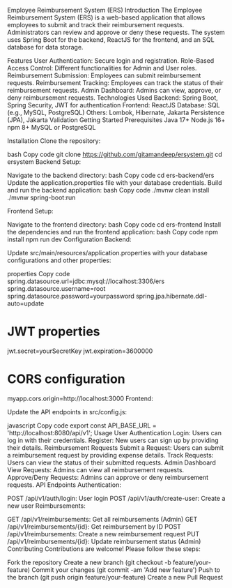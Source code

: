 Employee Reimbursement System (ERS)
Introduction
The Employee Reimbursement System (ERS) is a web-based application that allows employees to submit and track their reimbursement requests. Administrators can review and approve or deny these requests. The system uses Spring Boot for the backend, ReactJS for the frontend, and an SQL database for data storage.

Features
User Authentication: Secure login and registration.
Role-Based Access Control: Different functionalities for Admin and User roles.
Reimbursement Submission: Employees can submit reimbursement requests.
Reimbursement Tracking: Employees can track the status of their reimbursement requests.
Admin Dashboard: Admins can view, approve, or deny reimbursement requests.
Technologies Used
Backend: Spring Boot, Spring Security, JWT for authentication
Frontend: ReactJS
Database: SQL (e.g., MySQL, PostgreSQL)
Others: Lombok, Hibernate, Jakarta Persistence (JPA), Jakarta Validation
Getting Started
Prerequisites
Java 17+
Node.js 16+
npm 8+
MySQL or PostgreSQL

Installation
Clone the repository:

bash
Copy code
git clone https://github.com/gitamandeep/ersystem.git
cd ersystem
Backend Setup:

Navigate to the backend directory:
bash
Copy code
cd ers-backend/ers
Update the application.properties file with your database credentials.
Build and run the backend application:
bash
Copy code
./mvnw clean install
./mvnw spring-boot:run

Frontend Setup:

Navigate to the frontend directory:
bash
Copy code
cd ers-frontend
Install the dependencies and run the frontend application:
bash
Copy code
npm install
npm run dev
Configuration
Backend:

Update src/main/resources/application.properties with your database configurations and other properties:

properties
Copy code
spring.datasource.url=jdbc:mysql://localhost:3306/ers
spring.datasource.username=root
spring.datasource.password=yourpassword
spring.jpa.hibernate.ddl-auto=update

# JWT properties
jwt.secret=yourSecretKey
jwt.expiration=3600000

# CORS configuration
myapp.cors.origin=http://localhost:3000
Frontend:

Update the API endpoints in src/config.js:

javascript
Copy code
export const API_BASE_URL = 'http://localhost:8080/api/v1';
Usage
User Authentication
Login: Users can log in with their credentials.
Register: New users can sign up by providing their details.
Reimbursement Requests
Submit a Request: Users can submit a reimbursement request by providing expense details.
Track Requests: Users can view the status of their submitted requests.
Admin Dashboard
View Requests: Admins can view all reimbursement requests.
Approve/Deny Requests: Admins can approve or deny reimbursement requests.
API Endpoints
Authentication:

POST /api/v1/auth/login: User login
POST /api/v1/auth/create-user: Create a new user
Reimbursements:

GET /api/v1/reimbursements: Get all reimbursements (Admin)
GET /api/v1/reimbursements/{id}: Get reimbursement by ID
POST /api/v1/reimbursements: Create a new reimbursement request
PUT /api/v1/reimbursements/{id}: Update reimbursement status (Admin)
Contributing
Contributions are welcome! Please follow these steps:

Fork the repository
Create a new branch (git checkout -b feature/your-feature)
Commit your changes (git commit -am 'Add new feature')
Push to the branch (git push origin feature/your-feature)
Create a new Pull Request
